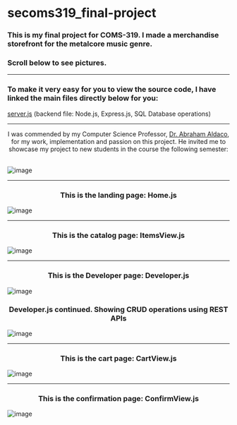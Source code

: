 # secoms319_final-project

### This is my final project for COMS-319. I made a merchandise storefront for the metalcore music genre.
### Scroll below to see pictures.
_____

### To make it very easy for you to view the source code, I have linked the main files directly below for you:

<a href="https://github.com/mccnick/secoms319_final-project/blob/main/backend/server.js">server.js</a> (backend file: Node.js, Express.js, SQL Database operations)



<a href="https://github.com/mccnick/secoms319_final-project/blob/main/frontend/src/Navbar.js"></a>



<a href="https://github.com/mccnick/secoms319_final-project/blob/main/frontend/src/PageContextLogic.js"></a>


<a href="https://github.com/mccnick/secoms319_final-project/blob/main/frontend/src/CartContextLogic.js"></a>



<a href="https://github.com/mccnick/secoms319_final-project/blob/main/frontend/src/Views/CartView.js"></a>



<a href="https://github.com/mccnick/secoms319_final-project/blob/main/frontend/src/Views/ConfirmView.js"></a>


<a href="https://github.com/mccnick/secoms319_final-project/blob/main/frontend/src/Views/Developer.js"></a>



<a href="https://github.com/mccnick/secoms319_final-project/blob/main/frontend/src/Views/Home.js"></a>


<a href="https://github.com/mccnick/secoms319_final-project/blob/main/frontend/src/Views/ItemsView.js"></a>




_____

<div align="center">
I was commended by my Computer Science Professor, <a href="https://www.cs.iastate.edu/people/abraham-aldaco">Dr. Abraham Aldaco</a>, for my work, implementation and passion on this project. He invited me to showcase my project to new students in the course the following semester:

  
</div>

<br>

![image](https://github.com/mccnick/secoms319_final-project/assets/91184284/d4ceb6c5-4123-477e-a664-99e374125c14)

_____

### <div align="center"> This is the landing page: Home.js </div>


![image](https://github.com/mccnick/secoms319_final-project/assets/91184284/f1560d9d-36c9-48a0-ba07-bdff490f94ce)

_____

### <div align="center">  This is the catalog page: ItemsView.js </div>

![image](https://github.com/mccnick/secoms319_final-project/assets/91184284/060aef4f-acec-41d4-adee-517adbec477d)

_____

### <div align="center"> This is the Developer page: Developer.js </div>



![image](https://github.com/mccnick/secoms319_final-project/assets/91184284/a855d9ab-01cd-4815-bdc9-ea9fe809f024)

### <div align="center"> Developer.js continued. Showing CRUD operations using REST APIs </div>

![image](https://github.com/mccnick/secoms319_final-project/assets/91184284/08a211c9-d0ad-4f8c-b87b-4062cb842833)

_____

### <div align="center"> This is the cart page: CartView.js </div>

![image](https://github.com/mccnick/secoms319_final-project/assets/91184284/56a89001-d6b6-4fd4-a6e5-2a2bc7d5a92c)

_____

### <div align="center"> This is the confirmation page: ConfirmView.js </div>

![image](https://github.com/mccnick/secoms319_final-project/assets/91184284/8b0f51d0-7b1a-4d1c-867f-d20bbba9d08f)

